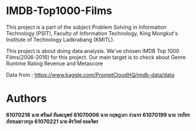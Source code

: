 # IMDB-Top1000-Films
This project is a part of the subject Problem Solving in Information Technology (PSIT), Faculty of Information Technology, King Mongkut's Institute of Technology Ladkrabang (KMITL).

This project is about doing data analysis. We've chosen IMDB Top 1000 Films(2006-2016) for this project. Our main target is to check about Genre Runtime Rating Revenue and Metascore

Data from : https://www.kaggle.com/PromptCloudHQ/imdb-data/data

# Authors
  **61070218 นาย ศรัณย์ ยันตะบุษย์**
  **61070006 นาย กฤษฎาภา ง่วนจร**
  **61070199 นาย วรภัทร ภัทรเมธาวรกุล**
  **61070221 นาย ศิรวิทย์ ยอดจิตร**
